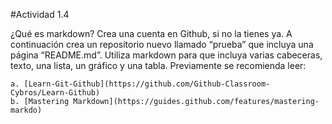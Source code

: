 #Actividad 1.4

¿Qué es markdown? Crea una cuenta en Github, si no la tienes ya. A continuación crea un repositorio nuevo llamado “prueba” que incluya una página “README.md”. Utiliza markdown para que incluya varias cabeceras, texto, una lista, un gráfico y una tabla. Previamente se recomienda leer:</p>
			
	a. [Learn-Git-Github](https://github.com/Github-Classroom-Cybros/Learn-Github)
	b. [Mastering Markdown](https://guides.github.com/features/mastering-markdo)